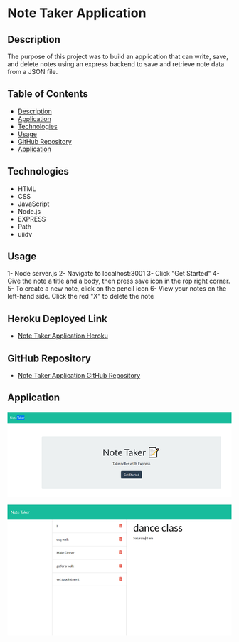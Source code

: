 # Note Taker Application


## Description 

The purpose of this project was to build an application that can write, save, and delete notes using an express backend to save and retrieve note data from a JSON file. 

## Table of Contents
* [Description](#description)
* [Application](#application)
* [Technologies](#technologies)
* [Usage](#usage)
* [GitHub Repository](#Github)
* [Application](#gif)



## Technologies 

* HTML
* CSS
* JavaScript
* Node.js
* EXPRESS
* Path
* uiidv


## Usage

1- Node server.js
2- Navigate to localhost:3001
3- Click "Get Started"
4- Give the note a title and a body, then press save icon in the rop right corner.
5- To create a new note, click on the pencil icon
6- View your notes on the left-hand side. Click the red "X" to delete the note

## Heroku Deployed Link

* [Note Taker Application Heroku ](https://morning-crag-44493.herokuapp.com/)


## GitHub Repository

* [Note Taker Application GitHub Repository ]()


## Application 

![](Assets/notetaker.png)

![](Assets/example.png)





